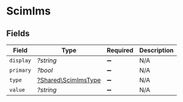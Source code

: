 # ScimIms


## Fields

| Field                                                     | Type                                                      | Required                                                  | Description                                               |
| --------------------------------------------------------- | --------------------------------------------------------- | --------------------------------------------------------- | --------------------------------------------------------- |
| `display`                                                 | *?string*                                                 | :heavy_minus_sign:                                        | N/A                                                       |
| `primary`                                                 | *?bool*                                                   | :heavy_minus_sign:                                        | N/A                                                       |
| `type`                                                    | [?Shared\ScimImsType](../../Models/Shared/ScimImsType.md) | :heavy_minus_sign:                                        | N/A                                                       |
| `value`                                                   | *?string*                                                 | :heavy_minus_sign:                                        | N/A                                                       |